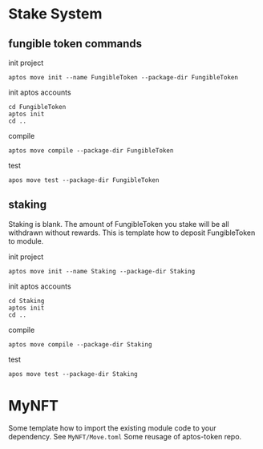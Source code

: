 # Stake System

## fungible token commands

init project
```
aptos move init --name FungibleToken --package-dir FungibleToken
```

init aptos accounts
```
cd FungibleToken
aptos init 
cd ..
```

compile 
```
aptos move compile --package-dir FungibleToken
```

test
```
apos move test --package-dir FungibleToken
```

## staking 

Staking is blank. The amount of FungibleToken you stake will be all withdrawn without rewards. This is template how to deposit FungibleToken to module.

init project
```
aptos move init --name Staking --package-dir Staking
```

init aptos accounts
```
cd Staking
aptos init 
cd ..
```

compile 
```
aptos move compile --package-dir Staking
```

test
```
apos move test --package-dir Staking
```

# MyNFT

Some template how to import the existing module code to your dependency. See `MyNFT/Move.toml`
Some reusage of aptos-token repo.

